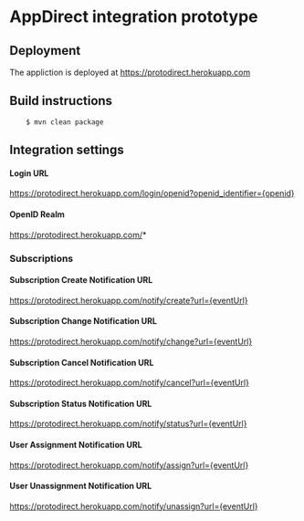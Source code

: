 # AppDirect integration prototype

## Deployment

The appliction is deployed at https://protodirect.herokuapp.com


## Build instructions

```
    $ mvn clean package
```

## Integration settings

#### Login URL

https://protodirect.herokuapp.com/login/openid?openid_identifier={openid}

#### OpenID Realm 

https://protodirect.herokuapp.com/*


### Subscriptions

#### Subscription Create Notification URL

https://protodirect.herokuapp.com/notify/create?url={eventUrl}
 

#### Subscription Change Notification URL

https://protodirect.herokuapp.com/notify/change?url={eventUrl}


#### Subscription Cancel Notification URL

https://protodirect.herokuapp.com/notify/cancel?url={eventUrl}


#### Subscription Status Notification URL

https://protodirect.herokuapp.com/notify/status?url={eventUrl}


#### User Assignment Notification URL

https://protodirect.herokuapp.com/notify/assign?url={eventUrl}


#### User Unassignment Notification URL

https://protodirect.herokuapp.com/notify/unassign?url={eventUrl}
